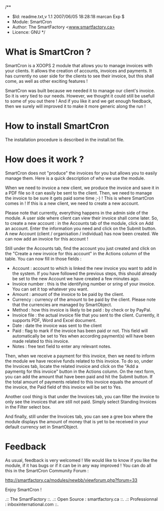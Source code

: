 /**
* $Id: readme.txt,v 1.1 2007/06/05 18:28:18 marcan Exp $
* Module: SmartCron
* Author: The SmartFactory <www.smartfactory.ca>
* Licence: GNU
*/

What is SmartCron ?
======================

SmartCron is a XOOPS 2 module that allows you to manage invoices with your clients. It allows the creation of accounts, invoices and payments. It has currently no user side for the clients to see their invoice, but this shall come, as well as other exciting features !

SmartCron was built because we needed it to manage our client's invoice. So it is very tied to our needs. However, we thought it could still be usefull to some of you out there ! And if you like it and we get enough feedback, then we surely will improved it to make it more generic along the run !

How to install SmartCron
===========================

The installation procedure is described in the install.txt file.

How does it work ?
==================

SmartCron does not "produce" the invoices for you but allows you to easily manage them. Here is a quick description of who we use the module.

When we need to invoice a new client, we produce the invoice and save it in a PDF file so it can easily be sent to the client. Then, we need to manage the invoice to be sure it gets paid some time ;-) ! This is where SmartCron comes in ! If this is a new client, we need to create a new account.

Please note that currently, everything happens in the admin side of the module. A user side where client can view their invoice shall come later. So, to create a new account : in the Accounts tab of the module, click on Add an account. Enter the information you need and click on the Submit button. A new Account (client / organisation / individual) has now been created. We can now add an invoice for this account !

Still under the Accounts tab, find the account you just created and click on the "Create a new invoice for this account" in the Actions column of the table. You can now fill in those fields :

- Account : account to which is linked the new invoice you want to add in the system. If you have followed the previous steps, this should already be set to the new Account we have created a few minutes ago.
- Invoice number : this is the identifying number or sring of your invoice. You can set it top whatever you want.
- Amount : amount of the invoice to be paid by the client.
- Currency : currency of the amount to be paid by the client. Please note that the currencies are managed by SmartObject.
- Method : how this invoice is likely to be paid : by check or by PayPal.
- Invoice file : the actual invoice file that you sent to the client. Currently, it supports PDF, Word and Excel document.
- Date : date the invoice was sent to the client
- Paid : flag to mark if the invoice has been paid or not. This field will automatically be set to Yes when according payment(s) will have been made related to this invoice.
- Notes : free text field to enter any relevant notes.

Then, when we receive a payment for this invoice, then we need to inform the module we have receive funds related to this invoice. To do so, under the Invoices tab, locate the related invoice and click on the "Add a paymentg for this invoice" button in the Actions column. On the next form, you can add the amount that have been paid and hit the Submit button. If the total amount of payments related to this invoice equals the amount of the invoice, the Paid field of this invoice will be set to Yes.

Another cool thing is that under the Invoices tab, you can filter the invoice to only see the invoices that are still not paid. Simply select Standing Invoices in the Filter select box.

And finally, still under the Invoices tab, you can see a gree box where the module displays the amount of money that is yet to be received in your default currency set in SmartObject.

Feedback
========

As usual, feedback is very welcomed ! We would like to know if you like the module, if it has bugs or if it can be in any way improved ! You can do all this in the SmartCron Community Forum :

http://smartfactory.ca/modules/newbb/viewforum.php?forum=33

Enjoy SmartCron !

.:: The SmartFactory ::.
.:: Open Source : smartfactory.ca ::.
.:: Professionnal : inboxinternational.com ::.